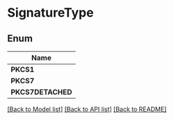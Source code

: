 
# SignatureType


## Enum
| Name |
| ----------- |
| **PKCS1** |
| **PKCS7** |
| **PKCS7DETACHED** |

[[Back to Model list]](../README.md#documentation-for-models) [[Back to API list]](../README.md#documentation-for-api-endpoints) [[Back to README]](../README.md)


